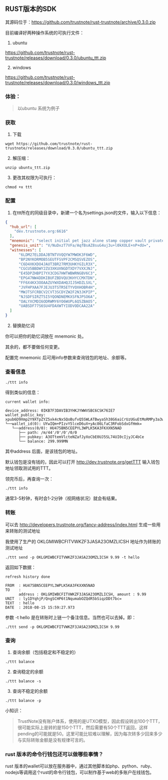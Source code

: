 ## RUST版本的SDK

其源码位于：https://github.com/trustnote/rust-trustnote/archive/0.3.0.zip

目前编译好两种操作系统的可执行文件：

1. ubuntu

https://github.com/trustnote/rust-trustnote/releases/download/0.3.0/ubuntu_ttt.zip

2. windows

https://github.com/trustnote/rust-trustnote/releases/download/0.3.0/windows_ttt.zip


### 体验：


> 以ubuntu 系统为例子

### 获取

1. 下载

```
wget https://github.com/trustnote/rust-trustnote/releases/download/0.3.0/ubuntu_ttt.zip
```

2. 解压缩：

```
unzip ubuntu_ttt.zip
```

3. 更改其权限为可执行：

```
chmod +x ttt
```

### 配置

1. 在ttt所在的同级目录中，新建一个名为settings.json的文件，输入以下信息：

```json
{
  "hub_url": [
    "dev.trustnote.org:6616"
  ],
  "mnemonic": "select initial pet jazz alone stamp copper vault private slight rocket stock",
  "genesis_unit": "V/NuDxzT7VFa/AqfBsAZ8suG4uj3u+l0kXOLE+nP+dU=",
  "witnesses": [
      "6LDM27ELDDAJBTNTVVQQYW7MWOK3F6WD",
      "BP2NYKORMOB5SEUTFSVPF2CMSQSVEZOS",
      "C6D4XKXDO4JAUT3BR27RM3UHKYGILR3X",
      "CGCU5BBDWY2ZU3XKUXNGDTXDY7VXXJNJ",
      "E45DPZHBPI7YX3CDG7HWTWBWRNGBV6C3",
      "EPG47NW4DDKIBUFZBDVQU3KHYCCMXTDN",
      "FF6X4KX3OOAAZUYWXDAHQJIJ5HDZLSXL",
      "JVFHPXAA7FJEJU3TSTR5ETYVOXHOBR4H",
      "MWJTSFCRBCV2CVT3SCDYZW2F2N3JKPIP",
      "NJSDFSIRZT5I5YQONDNEMKXSFNJPSO6A",
      "OALYXCMDI6ODRWMY6YO6WUPL6Q5ZBAO5",
      "UABSDF77S6SU4FDAXWTYIODVODCAA22A"
  ]
}
```

2. 替换助忆词

你可以把你的助忆词放在 mnemonic 处。

其余的，都不要做任何变更。

配置完 mnemonic 后可用info参数来查询钱包的地址、余额等。

### 查看信息

```
./ttt info
```

得到类似的信息：

```
current wallet info:

device_address: 0IKB7F3DAVIB3YHKJYWWVSBC6CSK76IE7
wallet_public_key: xpub6D9Xmp2Y9XTpZYZ5xk4cNxSQoBufvQ5SWLATBwyaSh38G6aiCrUzUGuEtMoRMPy3a3wKJ8B6obtpUvu89sBbadqah9iXLWohTZi9FWj7JML
└──wallet_id(0): UYwIQm+PIzvY5lceD6uX+yAc86LfaC3RFobSdxGfHmk=
   └──address(0/0): HU475BN5CEEPYL3WPLK5KA3FKXXN5NAD
      ├── path: /m/44'/0'/0'/0/0
      ├── pubkey: A3OTtemVlcteNZafJyXoCbE0UJ5SL74UI0cIjyJC4bCe
      └── balance: 299.999MN

```

其中address 后面，是该钱包的地址。

默认钱包是没有钱的，因此可以打开 http://dev.trustnote.org/getTTT 输入钱包地址领取测试用的TTT。

领完币后，再查询一次：

```
./ttt info
```

通常3-5秒钟，有时会1-2分钟（视网络状况）就会有结果。

### 转账

可以去 http://developers.trustnote.org/fancy-address/index.html 生成一些用来转账的测试地址

我使用了生产的 OKLGMIWBCFITVWKZF3JASA23OMZLICSH 地址作为转账的测试地址

```
./ttt send -p OKLGMIWBCFITVWKZF3JASA23OMZLICSH 9.99 -t hello
```

返回如下数据：

```
refresh history done

FROM  : HU475BN5CEEPYL3WPLK5KA3FKXXN5NAD
TO    : 
      address : OKLGMIWBCFITVWKZF3JASA23OMZLICSH, amount : 9.99
UNIT  : ly1DYqhjP/QngSCHP6t1NqumabOZQdR5bSiqzDDt7bc=
TEXT  : hello
DATE  : 2018-08-15 15:59:27.973
```

参数 -t hello 是在转账时上链一个备注信息。当然也可以去掉。即：

```
./ttt send -p OKLGMIWBCFITVWKZF3JASA23OMZLICSH 9.99
```

### 查询

1. 查询余额（包括稳定和不稳定的）
```
./ttt balance
```

2. 查询稳定的余额

```
./ttt balance -s
```

3. 查询不稳定的余额
```
./ttt balance -p
```

小知识：

> TrustNote没有账户体系，使用的是UTXO模型，因此假设转出100个TTT，很可能实际上是转的是150个TTT，然后需要有50个TTT返回，这样pending的可能就是50。这里可能比较难以理解，因为每次转多少回来多少与实际转账金额是没有规律可言的。

### rust 版本的命令行钱包还可以做哪些事情？

rust 版本的wallet可以放在服务器中，通过其他脚本如php、python、ruby、nodejs等调用这个rust的命令行钱包，可以制作基于web的多账户在线钱包。
